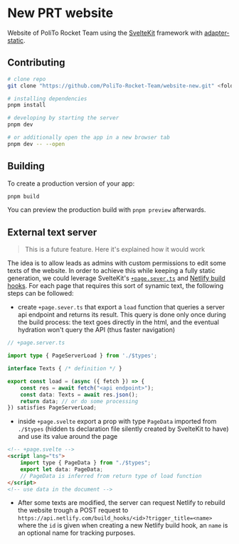 # New PRT website

Website of PoliTo Rocket Team using the [SvelteKit](https://kit.svelte.dev/) framework with [adapter-static](https://github.com/sveltejs/kit/tree/master/packages/adapter-static).

## Contributing

```bash
# clone repo
git clone "https://github.com/PoliTo-Rocket-Team/website-new.git" <folder name>

# installing dependencies
pnpm install

# developing by starting the server
pnpm dev

# or additionally open the app in a new browser tab
pnpm dev -- --open
```

## Building

To create a production version of your app:

```bash
pnpm build
```

You can preview the production build with `pnpm preview` afterwards.

## External text server

> This is a future feature. Here it's explained how it would work

The idea is to allow leads as admins with custom permissions to edit some texts of the website. In order to achieve this while keeping a fully static generation, we could leverage SvelteKit's [`+page.sever.ts`](https://kit.svelte.dev/docs/routing#page) and [Netlify build hooks](https://docs.netlify.com/configure-builds/build-hooks/). For each page that requires this sort of synamic text, the following steps can be followed:

 * create `+page.sever.ts` that export a `load` function that queries a server api endpoint and returns its result. This query is done only once during the build process: the text goes directly in the html, and the eventual hydration won't query the API (thus faster navigation)

```ts
// +page.server.ts

import type { PageServerLoad } from './$types';

interface Texts { /* definition */ }

export const load = (async ({ fetch }) => {
    const res = await fetch("<api endpoint>");
    const data: Texts = await res.json();
    return data; // or do some processing
}) satisfies PageServerLoad;
```

 * inside `+page.svelte` export a prop with type `PageData` imported from `./$types` (hidden ts declaration file silently created by SvelteKit to have) and use its value around the page

```html
<!-- +page.svelte -->
<script lang="ts">
    import type { PageData } from "./$types";
    export let data: PageData;
    // PageData is inferred from return type of load function
</script>
<!-- use data in the document -->
``` 

 * After some texts are modified, the server can request Netlify to rebuild the website trough a POST request to `https://api.netlify.com/build_hooks/<id>?trigger_title=<name>` where the `id` is given when creating a new Netlify build hook, an `name` is an optional name for tracking purposes.
